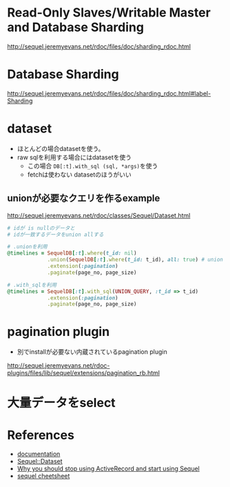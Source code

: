 

# Read-Only Slaves/Writable Master and Database Sharding

<http://sequel.jeremyevans.net/rdoc/files/doc/sharding_rdoc.html>


# Database Sharding

<http://sequel.jeremyevans.net/rdoc/files/doc/sharding_rdoc.html#label-Sharding>


# dataset

+ ほとんどの場合datasetを使う。
+ raw sqlを利用する場合にはdatasetを使う
  + この場合 `DB[:t].with_sql (sql, *args)`を使う
  + fetchは使わない datasetのほうがいい


## unionが必要なクエリを作るexample

<http://sequel.jeremyevans.net/rdoc/classes/Sequel/Dataset.html>

```ruby
# idが is nullのデータと
# idが一致するデータをunion allする

# .unionを利用
@timelines = SequelDB[:t].where(t_id: nil)
             .union(SequelDB[:t].where(t_id: t_id), all: true) # union all
             .extension(:pagination)
             .paginate(page_no, page_size)

# .with_sqlを利用
@timelines = SequelDB[:t].with_sql(UNION_QUERY, :t_id => t_id)
             .extension(:pagination)
             .paginate(page_no, page_size)
```

# pagination plugin

* 別でinstallが必要ない内蔵されているpagination plugin

<http://sequel.jeremyevans.net/rdoc-plugins/files/lib/sequel/extensions/pagination_rb.html>

# 大量データをselect

# References

+ [documentation](http://sequel.jeremyevans.net/documentation.html)
+ [Sequel::Dataset](http://sequel.jeremyevans.net/rdoc/classes/Sequel/Dataset.html)
+ [Why you should stop using ActiveRecord and start using Sequel](https://mrbrdo.wordpress.com/2013/10/15/why-you-should-stop-using-activerecord-and-start-using-sequel/)
+ [sequel cheetsheet](https://devhints.io/sequel)
